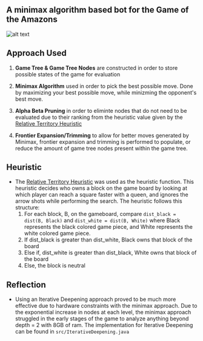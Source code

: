 A minimax algorithm based bot for the Game of the Amazons
-----

![alt text](http://www.solitairelaboratory.com/amazons2.gif "Game of the Amazons")

Approach Used
-----
1. **Game Tree & Game Tree Nodes** are constructed in order to store possible states of the game for evaluation

2. **Minimax Algorithm** used in order to pick the best possible move. Done by maximizing
your best possible move, while minizming the opponent's best move.

3. **Alpha Beta Pruning** in order to eliminte nodes that do not need to be evaluated due to their
ranking from the heuristic value given by the [Relative Territory Heuristic](http://library.msri.org/books/Book42/files/muller.pdf)

4. **Frontier Expansion/Trimming** to allow for better moves generated by Minimax, frontier expansion and trimming is performed to populate, or reduce the amount of game tree nodes present within the game tree.

Heuristic
-----
* The [Relative Territory Heuristic](http://library.msri.org/books/Book42/files/muller.pdf) was used as the heuristic function. This heuristic decides who owns a block on the game board by looking at which player can reach a square faster with a queen, and ignores the arrow shots while performing the search. The heuristic follows this structure:
  1. For each block, B, on the gameboard, compare `dist_black = dist(B, Black)` and `dist_white = dist(B, White)` where Black represents the black colored game piece, and White represents the white colored game piece.
  2. If dist_black is greater than dist_white, Black owns that block of the board
  3. Else if, dist_white is greater than dist_black, White owns that block of the board
  4. Else, the block is neutral

Reflection
-----
* Using an Iterative Deepening approach proved to be much more effective due to hardware constraints with the minimax approach. Due to the exponential increase in nodes at each level, the minimax approach struggled in the early stages of the game to analyze anything beyond depth = 2 with 8GB of ram. The implementation for Iterative Deepening can be found in `src/IterativeDeepening.java`
